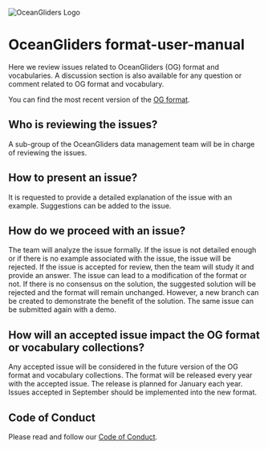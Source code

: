 ![ OceanGliders Logo](logo-ocean-gliders.png "OceanGliders Logo")

# OceanGliders format-user-manual

Here we review issues related to OceanGliders (OG) format and vocabularies.
A discussion section is also available for any question or comment related to OG format and vocabulary.

You can find the most recent version of the [OG format](https://oceangliderscommunity.github.io/OG-format-user-manual/). 

## Who is reviewing the issues?

A sub-group of the OceanGliders data management team will be in charge of reviewing the issues.

## How to present an issue?

It is requested to provide a detailed explanation of the issue with an example. Suggestions can be added to the issue.

## How do we proceed with an issue?

The team will analyze the issue formally. If the issue is not detailed enough or if there is no example associated with the issue, the issue will be rejected.
If the issue is accepted for review, then the team will study it and provide an answer. The issue can lead to a modification of the format or not.
If there is no consensus on the solution, the suggested solution will be rejected and the format will remain unchanged. However, a new branch can be created to demonstrate the benefit of the solution. The same issue can be submitted again with a demo.

## How will an accepted issue impact the OG format or vocabulary collections?

Any accepted issue will be considered in the future version of the OG format and vocabulary collections.
The format will be released every year with the accepted issue.
The release is planned for January each year. Issues accepted in September should be implemented into the new format.

## Code of Conduct

Please read and follow our [Code of Conduct](https://github.com/OceanGlidersCommunity/OceanGliders/blob/main/CODE_OF_CONDUCT.md).
